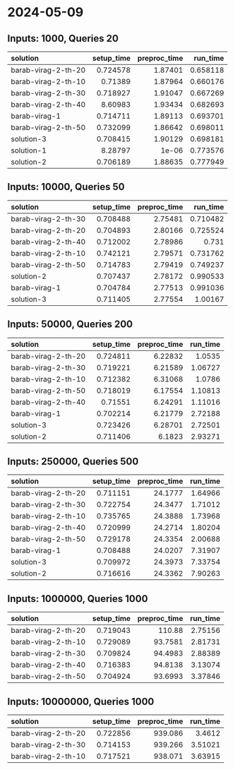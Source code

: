 # 2024-05-09

## Inputs: 1000, Queries 20

| solution            |   setup_time |   preproc_time |   run_time |
|:--------------------|-------------:|---------------:|-----------:|
| barab-virag-2-th-20 |     0.724578 |        1.87401 |   0.658118 |
| barab-virag-2-th-10 |     0.71389  |        1.87964 |   0.660176 |
| barab-virag-2-th-30 |     0.718927 |        1.91047 |   0.667269 |
| barab-virag-2-th-40 |     8.60983  |        1.93434 |   0.682693 |
| barab-virag-1       |     0.714711 |        1.89113 |   0.693701 |
| barab-virag-2-th-50 |     0.732099 |        1.86642 |   0.698011 |
| solution-3          |     0.708415 |        1.90129 |   0.698181 |
| solution-1          |     8.28797  |        1e-06   |   0.773576 |
| solution-2          |     0.706189 |        1.88635 |   0.777949 |

## Inputs: 10000, Queries 50

| solution            |   setup_time |   preproc_time |   run_time |
|:--------------------|-------------:|---------------:|-----------:|
| barab-virag-2-th-30 |     0.708488 |        2.75481 |   0.710482 |
| barab-virag-2-th-20 |     0.704893 |        2.80166 |   0.725524 |
| barab-virag-2-th-40 |     0.712002 |        2.78986 |   0.731    |
| barab-virag-2-th-10 |     0.742121 |        2.79571 |   0.731762 |
| barab-virag-2-th-50 |     0.714783 |        2.79419 |   0.749237 |
| solution-2          |     0.707437 |        2.78172 |   0.990533 |
| barab-virag-1       |     0.704784 |        2.77513 |   0.991036 |
| solution-3          |     0.711405 |        2.77554 |   1.00167  |

## Inputs: 50000, Queries 200

| solution            |   setup_time |   preproc_time |   run_time |
|:--------------------|-------------:|---------------:|-----------:|
| barab-virag-2-th-20 |     0.724811 |        6.22832 |    1.0535  |
| barab-virag-2-th-30 |     0.719221 |        6.21589 |    1.06727 |
| barab-virag-2-th-10 |     0.712382 |        6.31068 |    1.0786  |
| barab-virag-2-th-50 |     0.718019 |        6.17554 |    1.10813 |
| barab-virag-2-th-40 |     0.71551  |        6.24291 |    1.11016 |
| barab-virag-1       |     0.702214 |        6.21779 |    2.72188 |
| solution-3          |     0.723426 |        6.28701 |    2.72501 |
| solution-2          |     0.711406 |        6.1823  |    2.93271 |

## Inputs: 250000, Queries 500

| solution            |   setup_time |   preproc_time |   run_time |
|:--------------------|-------------:|---------------:|-----------:|
| barab-virag-2-th-20 |     0.711151 |        24.1777 |    1.64966 |
| barab-virag-2-th-30 |     0.722754 |        24.3477 |    1.71012 |
| barab-virag-2-th-10 |     0.735765 |        24.3888 |    1.73968 |
| barab-virag-2-th-40 |     0.720999 |        24.2714 |    1.80204 |
| barab-virag-2-th-50 |     0.729178 |        24.3354 |    2.00688 |
| barab-virag-1       |     0.708488 |        24.0207 |    7.31907 |
| solution-3          |     0.709972 |        24.3973 |    7.33754 |
| solution-2          |     0.716616 |        24.3362 |    7.90263 |

## Inputs: 1000000, Queries 1000

| solution            |   setup_time |   preproc_time |   run_time |
|:--------------------|-------------:|---------------:|-----------:|
| barab-virag-2-th-20 |     0.719043 |       110.88   |    2.75156 |
| barab-virag-2-th-10 |     0.729089 |        93.7581 |    2.81731 |
| barab-virag-2-th-30 |     0.709824 |        94.4983 |    2.88389 |
| barab-virag-2-th-40 |     0.716383 |        94.8138 |    3.13074 |
| barab-virag-2-th-50 |     0.704924 |        93.6993 |    3.37846 |

## Inputs: 10000000, Queries 1000

| solution            |   setup_time |   preproc_time |   run_time |
|:--------------------|-------------:|---------------:|-----------:|
| barab-virag-2-th-20 |     0.722856 |        939.086 |    3.4612  |
| barab-virag-2-th-30 |     0.714153 |        939.266 |    3.51021 |
| barab-virag-2-th-10 |     0.717521 |        938.071 |    3.63915 |